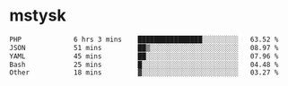# mstysk

<!--START_SECTION:waka-->

```txt
PHP             6 hrs 3 mins    ████████████████░░░░░░░░░   63.52 %
JSON            51 mins         ██▒░░░░░░░░░░░░░░░░░░░░░░   08.97 %
YAML            45 mins         ██░░░░░░░░░░░░░░░░░░░░░░░   07.96 %
Bash            25 mins         █░░░░░░░░░░░░░░░░░░░░░░░░   04.48 %
Other           18 mins         ▓░░░░░░░░░░░░░░░░░░░░░░░░   03.27 %
```

<!--END_SECTION:waka-->
